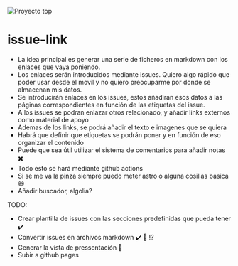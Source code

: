 ![Proyecto top](https://img.shields.io/badge/Proyecto-molón-flat)
# issue-link
- La idea principal es generar una serie de ficheros en markdown con los enlaces que vaya poniendo.
- Los enlaces serán introducidos mediante issues. Quiero algo rápido que poder usar desde el movil y no quiero preocuparme por donde se almacenan mis datos.
- Se introducirán enlaces en los issues, estos añadiran esos datos a las páginas correspondientes en función de las etiquetas del issue.
- A los issues se podran enlazar otros relacionado, y añadir links externos como material de apoyo
- Ademas de los links, se podrá añadir el texto e imagenes que se quiera
- Habrá que definir que etiquetas se podrán poner y en función de eso organizar el contenido
- Puede que sea útil utilizar el sistema de comentarios para añadir notas ✖️
- Todo esto se hará mediante github actions
- Si se me va la pinza siempre puedo meter astro o alguna cosillas basica 😆
- Añadir buscador, algolia?


TODO:

- Crear plantilla de issues con las secciones predefinidas que pueda tener ✔️
- Convertir issues en archivos markdown ✔️ 🤔 ⁉️
- Generar la vista de pressentación 🚿
- Subir a github pages

